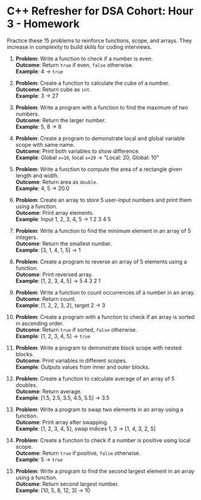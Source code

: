# C++ Refresher for DSA Cohort: Hour 3 - Homework

Practice these 15 problems to reinforce functions, scope, and arrays. They increase in complexity to build skills for coding interviews.

1. **Problem**: Write a function to check if a number is even.  
   **Outcome**: Return `true` if even, `false` otherwise.  
   **Example**: 4 → `true`

2. **Problem**: Create a function to calculate the cube of a number.  
   **Outcome**: Return cube as `int`.  
   **Example**: 3 → 27

3. **Problem**: Write a program with a function to find the maximum of two numbers.  
   **Outcome**: Return the larger number.  
   **Example**: 5, 8 → 8

4. **Problem**: Create a program to demonstrate local and global variable scope with same name.  
   **Outcome**: Print both variables to show difference.  
   **Example**: Global `x=10`, local `x=20` → "Local: 20, Global: 10"

5. **Problem**: Write a function to compute the area of a rectangle given length and width.  
   **Outcome**: Return area as `double`.  
   **Example**: 4, 5 → 20.0

6. **Problem**: Create an array to store 5 user-input numbers and print them using a function.  
   **Outcome**: Print array elements.  
   **Example**: Input 1, 2, 3, 4, 5 → 1 2 3 4 5

7. **Problem**: Write a function to find the minimum element in an array of 5 integers.  
   **Outcome**: Return the smallest number.  
   **Example**: [3, 1, 4, 1, 5] → 1

8. **Problem**: Create a program to reverse an array of 5 elements using a function.  
   **Outcome**: Print reversed array.  
   **Example**: [1, 2, 3, 4, 5] → 5 4 3 2 1

9. **Problem**: Write a function to count occurrences of a number in an array.  
   **Outcome**: Return count.  
   **Example**: [1, 2, 2, 3, 2], target 2 → 3

10. **Problem**: Create a program with a function to check if an array is sorted in ascending order.  
    **Outcome**: Return `true` if sorted, `false` otherwise.  
    **Example**: [1, 2, 3, 4, 5] → `true`

11. **Problem**: Write a program to demonstrate block scope with nested blocks.  
    **Outcome**: Print variables in different scopes.  
    **Example**: Outputs values from inner and outer blocks.

12. **Problem**: Create a function to calculate average of an array of 5 doubles.  
    **Outcome**: Return average.  
    **Example**: [1.5, 2.5, 3.5, 4.5, 5.5] → 3.5

13. **Problem**: Write a program to swap two elements in an array using a function.  
    **Outcome**: Print array after swapping.  
    **Example**: [1, 2, 3, 4, 5], swap indices 1, 3 → [1, 4, 3, 2, 5]

14. **Problem**: Create a function to check if a number is positive using local scope.  
    **Outcome**: Return `true` if positive, `false` otherwise.  
    **Example**: 5 → `true`

15. **Problem**: Write a program to find the second largest element in an array using a function.  
    **Outcome**: Return second largest number.  
    **Example**: [10, 5, 8, 12, 3] → 10